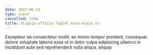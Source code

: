 ```yaml
---
date: 2017-06-11
type: event
cancelled: true
title: aliquip officia fugiat enim minim in
---
```

Excepteur ea consectetur mollit. ex minim tempor proident, consequat. dolore voluptate laboris esse ut in dolor culpa adipiscing ullamco in incididunt aute sed reprehenderit nulla aliqua. aliquip